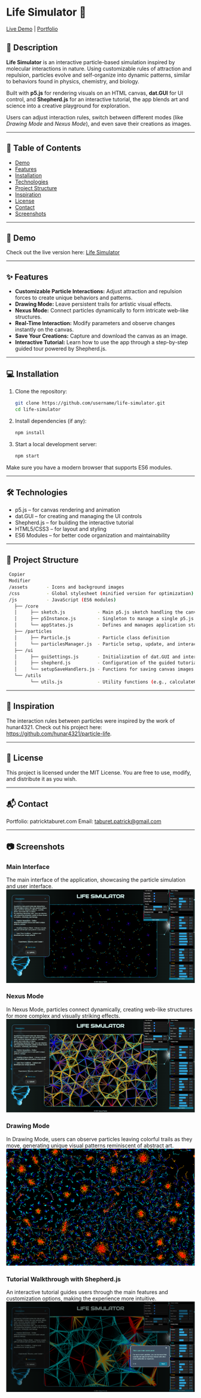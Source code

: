 # Life Simulator 🌌  

[Live Demo](https://www.life-simulator.com) | [Portfolio](https://patricktaburet.com)  

## 📖 Description  
**Life Simulator** is an interactive particle-based simulation inspired by molecular interactions in nature. Using customizable rules of attraction and repulsion, particles evolve and self-organize into dynamic patterns, similar to behaviors found in physics, chemistry, and biology.  

Built with **p5.js** for rendering visuals on an HTML canvas, **dat.GUI** for UI control, and **Shepherd.js** for an interactive tutorial, the app blends art and science into a creative playground for exploration.  

Users can adjust interaction rules, switch between different modes (like *Drawing Mode* and *Nexus Mode*), and even save their creations as images.  

---

## 📑 Table of Contents
- [Demo](#-demo)  
- [Features](#-features)  
- [Installation](#-installation)  
- [Technologies](#-technologies)  
- [Project Structure](#-project-structure)  
- [Inspiration](#-inspiration)  
- [License](#-license)  
- [Contact](#-contact)  
- [Screenshots](#-screenshots)  

---

## 🎥 Demo  
Check out the live version here: [Life Simulator](https://www.life-simulator.com)  

---

## ✨ Features  
- **Customizable Particle Interactions:** Adjust attraction and repulsion forces to create unique behaviors and patterns.  
- **Drawing Mode:** Leave persistent trails for artistic visual effects.  
- **Nexus Mode:** Connect particles dynamically to form intricate web-like structures.  
- **Real-Time Interaction:** Modify parameters and observe changes instantly on the canvas.  
- **Save Your Creations:** Capture and download the canvas as an image.  
- **Interactive Tutorial:** Learn how to use the app through a step-by-step guided tour powered by Shepherd.js.  

---

## 💻 Installation  
1. Clone the repository:  
   ```bash
   git clone https://github.com/username/life-simulator.git
   cd life-simulator
   ```
2. Install dependencies (if any):
   ```bash
   npm install
   ```
3. Start a local development server:
   ```bash
   npm start
   ```
Make sure you have a modern browser that supports ES6 modules.

---

## 🛠 Technologies
   - p5.js – for canvas rendering and animation
   - dat.GUI – for creating and managing the UI controls
   - Shepherd.js – for building the interactive tutorial
   - HTML5/CSS3 – for layout and styling
   - ES6 Modules – for better code organization and maintainability

---
  
## 📂 Project Structure
  ```bash
   Copier
   Modifier
   /assets       - Icons and background images  
   /css          - Global stylesheet (minified version for optimization)  
   /js           - JavaScript (ES6 modules)  
     ├── /core 
     │     ├── sketch.js            - Main p5.js sketch handling the canvas rendering and particle behavior  
     │     ├── p5Instance.js        - Singleton to manage a single p5.js instance and make it accessible across modules  
     │     └── appStates.js         - Defines and manages application states (mouse pressed, drawing mode, etc.)  
     ├── /particles  
     │     ├── Particle.js          - Particle class definition  
     │     └── particlesManager.js  - Particle setup, update, and interaction rules  
     ├── /ui   
     │     ├── guiSettings.js       - Initialization of dat.GUI and interaction settings  
     │     ├── shepherd.js          - Configuration of the guided tutorial (Shepherd.js)  
     │     └── setupSaveHandlers.js - Functions for saving canvas images  
     └── /utils  
           └── utils.js             - Utility functions (e.g., calculateCanvasSize, toggleDescriptionCard)
   ```

---

## 🌟 Inspiration
The interaction rules between particles were inspired by the work of hunar4321.
Check out his project here: https://github.com/hunar4321/particle-life.

---

## 📄 License
This project is licensed under the MIT License. You are free to use, modify, and distribute it as you wish.

---

## 📬 Contact
Portfolio: patricktaburet.com
Email: taburet.patrick@gmail.com

---

## 📷 Screenshots  

### Main Interface  
The main interface of the application, showcasing the particle simulation and user interface.
![Main Interface](./assets/screenshots/screenshot-1.png)  

### Nexus Mode  
In Nexus Mode, particles connect dynamically, creating web-like structures for more complex and visually striking effects.  
![Nexus Mode](./assets/screenshots/screenshot-2.png)  

### Drawing Mode  
In Drawing Mode, users can observe particles leaving colorful trails as they move, generating unique visual patterns reminiscent of abstract art.  
![Drawing Mode](./assets/screenshots/screenshot-3.png)  

### Tutorial Walkthrough with Shepherd.js  
An interactive tutorial guides users through the main features and customization options, making the experience more intuitive.  
![Shepherd.js Tutorial](./assets/screenshots/screenshot-4.png)


